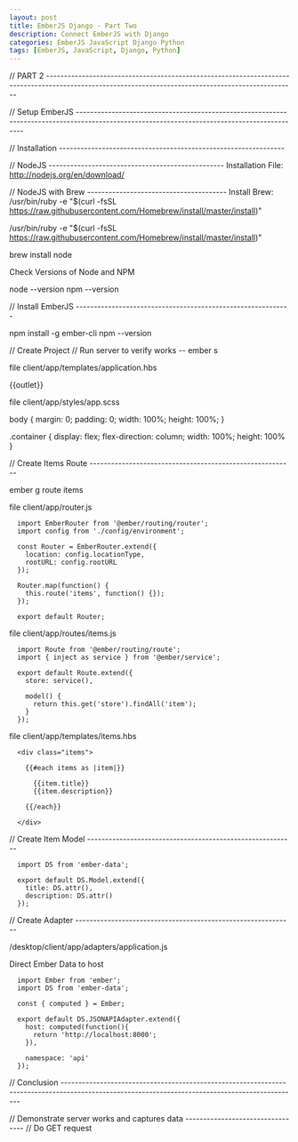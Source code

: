 ```yaml
---
layout: post
title: EmberJS Django - Part Two
description: Connect EmberJS with Django
categories: EmberJS JavaScript Django Python
tags: [EmberJS, JavaScript, Django, Python]
---
```


// PART 2 ----------------------------------------------------------------------------------------------------------------------------------------------------




// Setup EmberJS ---------------------------------------------------------------------------------------------------------------------------------------------

// Installation ---------------------------------------------------------------

// NodeJS -------------------------------------------------
  Installation File: http://nodejs.org/en/download/

// NodeJS with Brew ---------------------------------------
  Install Brew: /usr/bin/ruby -e "$(curl -fsSL https://raw.githubusercontent.com/Homebrew/install/master/install)"

  /usr/bin/ruby -e "$(curl -fsSL https://raw.githubusercontent.com/Homebrew/install/master/install)"

  brew install node

Check Versions of Node and NPM

  node --version
  npm --version




// Install EmberJS ------------------------------------------------------------

  npm install -g ember-cli
  npm --version


// Create Project
// Run server to verify works -- ember s


  file client/app/templates/application.hbs

  <div class="container">
    {{outlet}}
  </div>

  file client/app/styles/app.scss

  body {
    margin: 0;
    padding: 0;
    width: 100%;
    height: 100%;
  }

  .container {
    display: flex;
    flex-direction: column;
    width: 100%;
    height: 100%
  }




// Create Items Route ---------------------------------------------------------

  ember g route items

  file client/app/router.js

```
  import EmberRouter from '@ember/routing/router';
  import config from './config/environment';

  const Router = EmberRouter.extend({
    location: config.locationType,
    rootURL: config.rootURL
  });

  Router.map(function() {
    this.route('items', function() {});
  });

  export default Router;
```

  file client/app/routes/items.js

```
  import Route from '@ember/routing/route';
  import { inject as service } from '@ember/service';

  export default Route.extend({
    store: service(),

    model() {
      return this.get('store').findAll('item');
    }
  });
```

  file client/app/templates/items.hbs

```
  <div class="items">

    {{#each items as |item|}}

      {{item.title}}
      {{item.description}}

    {{/each}}

  </div>
```




// Create Item Model ----------------------------------------------------------

```
  import DS from 'ember-data';

  export default DS.Model.extend({
    title: DS.attr(),
    description: DS.attr()
  });
```




// Create Adapter -------------------------------------------------------------

  /desktop/client/app/adapters/application.js

  Direct Ember Data to host

```
  import Ember from 'ember';
  import DS from 'ember-data';

  const { computed } = Ember;

  export default DS.JSONAPIAdapter.extend({
    host: computed(function(){
      return 'http://localhost:8000';
    }),

    namespace: 'api'
  });
```

// Conclusion ------------------------------------------------------------------------------------------------------------------------------------------------

// Demonstrate server works and captures data ---------------------------------
// Do GET request

